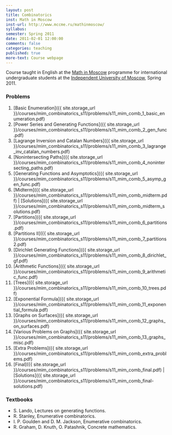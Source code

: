 ```yaml
---
layout: post
title: Combinatorics
inst: Math in Moscow
inst-url: http://www.mccme.ru/mathinmoscow/
syllabus:
semester: Spring 2011
date: 2011-02-01 12:00:00
comments: false
categories: teaching
published: true
more-text: Course webpage
---
```


Course taught in English at the [Math in Moscow](http://www.mccme.ru/mathinmoscow/)
programme for international undergraduate students at the [Independent University of Moscow](http://www.mccme.ru/ium/english/index.html), Spring 2011.

<!--more-->

### Problems

1. [Basic Enumeration]({{ site.storage_url }}/courses/mim_combinatorics_s11/problems/s11_mim_comb_1_basic_enumeration.pdf)
2. [Power Series and Generating Functions]({{ site.storage_url }}/courses/mim_combinatorics_s11/problems/s11_mim_comb_2_gen_func.pdf)
3. [Lagrange Inversion and Catalan Numbers]({{ site.storage_url }}/courses/mim_combinatorics_s11/problems/s11_mim_comb_3_lagrange_inv_catalan_numbers.pdf)
4. [Nonintersecting Paths]({{ site.storage_url }}/courses/mim_combinatorics_s11/problems/s11_mim_comb_4_nonintersecting_paths.pdf)
5. [Generating Functions and Asymptotics]({{ site.storage_url }}/courses/mim_combinatorics_s11/problems/s11_mim_comb_5_asymp_gen_func.pdf)
6. [Midterm]({{ site.storage_url }}/courses/mim_combinatorics_s11/problems/s11_mim_comb_midterm.pdf) \| [Solutions]({{ site.storage_url }}/courses/mim_combinatorics_s11/problems/s11_mim_comb_midterm_solutions.pdf)
7. [Partitions]({{ site.storage_url }}/courses/mim_combinatorics_s11/problems/s11_mim_comb_6_partitions.pdf)
8. [Partitions II]({{ site.storage_url }}/courses/mim_combinatorics_s11/problems/s11_mim_comb_7_partitions2.pdf)
9. [Dirichlet Generating Functions]({{ site.storage_url }}/courses/mim_combinatorics_s11/problems/s11_mim_comb_8_dirichlet_gf.pdf)
10. [Arithmetic Functions]({{ site.storage_url }}/courses/mim_combinatorics_s11/problems/s11_mim_comb_9_arithmetic_func.pdf)
11. [Trees]({{ site.storage_url }}/courses/mim_combinatorics_s11/problems/s11_mim_comb_10_trees.pdf)
12. [Exponential Formula]({{ site.storage_url }}/courses/mim_combinatorics_s11/problems/s11_mim_comb_11_exponential_formula.pdf)
13. [Graphs on Surfaces]({{ site.storage_url }}/courses/mim_combinatorics_s11/problems/s11_mim_comb_12_graphs_on_surfaces.pdf)
14. [Various Problems on Graphs]({{ site.storage_url }}/courses/mim_combinatorics_s11/problems/s11_mim_comb_13_graphs_misc.pdf)
15. [Extra Problems]({{ site.storage_url }}/courses/mim_combinatorics_s11/problems/s11_mim_comb_extra_problems.pdf)
16. [Final]({{ site.storage_url }}/courses/mim_combinatorics_s11/problems/s11_mim_comb_final.pdf) \| [Solutions]({{ site.storage_url }}/courses/mim_combinatorics_s11/problems/s11_mim_comb_final-solutions.pdf)


### Textbooks

* S. Lando, Lectures on generating functions.
* R. Stanley, Enumerative combinatorics.
* I. P. Goulden and D. M. Jackson, Enumerative combinatorics.
* R. Graham, D. Knuth, O. Patashnik, Concrete mathematics.
